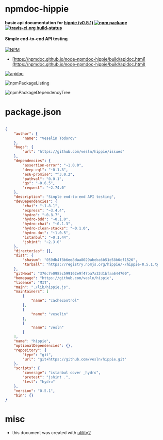 # npmdoc-hippie

#### basic api documentation for  [hippie (v0.5.1)](https://github.com/vesln/hippie)  [![npm package](https://img.shields.io/npm/v/npmdoc-hippie.svg?style=flat-square)](https://www.npmjs.org/package/npmdoc-hippie) [![travis-ci.org build-status](https://api.travis-ci.org/npmdoc/node-npmdoc-hippie.svg)](https://travis-ci.org/npmdoc/node-npmdoc-hippie)

#### Simple end-to-end API testing

[![NPM](https://nodei.co/npm/hippie.png?downloads=true&downloadRank=true&stars=true)](https://www.npmjs.com/package/hippie)

- [https://npmdoc.github.io/node-npmdoc-hippie/build/apidoc.html](https://npmdoc.github.io/node-npmdoc-hippie/build/apidoc.html)

[![apidoc](https://npmdoc.github.io/node-npmdoc-hippie/build/screenCapture.buildCi.browser.%252Ftmp%252Fbuild%252Fapidoc.html.png)](https://npmdoc.github.io/node-npmdoc-hippie/build/apidoc.html)

![npmPackageListing](https://npmdoc.github.io/node-npmdoc-hippie/build/screenCapture.npmPackageListing.svg)

![npmPackageDependencyTree](https://npmdoc.github.io/node-npmdoc-hippie/build/screenCapture.npmPackageDependencyTree.svg)



# package.json

```json

{
    "author": {
        "name": "Veselin Todorov"
    },
    "bugs": {
        "url": "https://github.com/vesln/hippie/issues"
    },
    "dependencies": {
        "assertion-error": "~1.0.0",
        "deep-eql": "~0.1.3",
        "es6-promise": "^3.0.2",
        "pathval": "0.0.1",
        "qs": "~0.6.5",
        "request": "~2.74.0"
    },
    "description": "Simple end-to-end API testing",
    "devDependencies": {
        "chai": "~1.8.1",
        "express": "~3.4.4",
        "hydro": "~0.8.7",
        "hydro-bdd": "~0.1.0",
        "hydro-chai": "~0.1.3",
        "hydro-clean-stacks": "~0.1.0",
        "hydro-dot": "~1.0.5",
        "istanbul": "~0.1.44",
        "jshint": "~2.3.0"
    },
    "directories": {},
    "dist": {
        "shasum": "050db4f3b6ee8daa8029abeba6b51e58b6cf1526",
        "tarball": "https://registry.npmjs.org/hippie/-/hippie-0.5.1.tgz"
    },
    "gitHead": "376c7e0985c599162e9f47ba7a33d1bfaa644760",
    "homepage": "https://github.com/vesln/hippie",
    "license": "MIT",
    "main": "./lib/hippie.js",
    "maintainers": [
        {
            "name": "cachecontrol"
        },
        {
            "name": "veselin"
        },
        {
            "name": "vesln"
        }
    ],
    "name": "hippie",
    "optionalDependencies": {},
    "repository": {
        "type": "git",
        "url": "git+https://github.com/vesln/hippie.git"
    },
    "scripts": {
        "coverage": "istanbul cover _hydro",
        "pretest": "jshint .",
        "test": "hydro"
    },
    "version": "0.5.1",
    "bin": {}
}
```



# misc
- this document was created with [utility2](https://github.com/kaizhu256/node-utility2)
